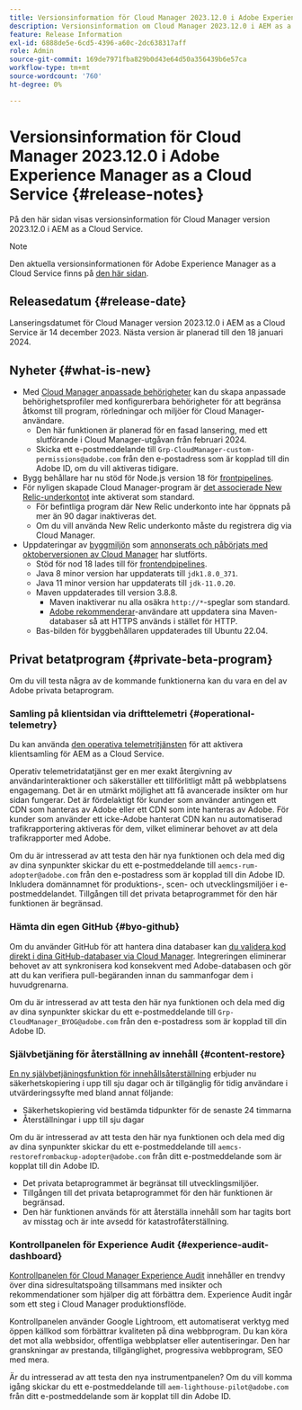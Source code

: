 ```yaml
---
title: Versionsinformation för Cloud Manager 2023.12.0 i Adobe Experience Manager as a Cloud Service
description: Versionsinformation om Cloud Manager 2023.12.0 i AEM as a Cloud Service.
feature: Release Information
exl-id: 6888de5e-6cd5-4396-a60c-2dc638317aff
role: Admin
source-git-commit: 169de7971fba829b0d43e64d50a356439b6e57ca
workflow-type: tm+mt
source-wordcount: '760'
ht-degree: 0%

---
```


# Versionsinformation för Cloud Manager 2023.12.0 i Adobe Experience Manager as a Cloud Service {#release-notes}

På den här sidan visas versionsinformation för Cloud Manager version 2023.12.0 i AEM as a Cloud Service.

>[!NOTE]
>
>Den aktuella versionsinformationen för Adobe Experience Manager as a Cloud Service finns på [den här sidan](/help/release-notes/release-notes-cloud/release-notes-current.md).

## Releasedatum {#release-date}

Lanseringsdatumet för Cloud Manager version 2023.12.0 i AEM as a Cloud Service är 14 december 2023. Nästa version är planerad till den 18 januari 2024.

## Nyheter {#what-is-new}

* Med [Cloud Manager anpassade behörigheter](/help/implementing/cloud-manager/custom-permissions.md) kan du skapa anpassade behörighetsprofiler med konfigurerbara behörigheter för att begränsa åtkomst till program, rörledningar och miljöer för Cloud Manager-användare.
   * Den här funktionen är planerad för en fasad lansering, med ett slutförande i Cloud Manager-utgåvan från februari 2024.
   * Skicka ett e-postmeddelande till `Grp-CloudManager-custom-permissions@adobe.com` från den e-postadress som är kopplad till din Adobe ID, om du vill aktiveras tidigare.
* Bygg behållare har nu stöd för Node.js version 18 för [frontpipelines](/help/implementing/developing/introduction/developing-with-front-end-pipelines.md).
* För nyligen skapade Cloud Manager-program är [det associerade New Relic-underkontot](/help/implementing/cloud-manager/user-access-new-relic.md) inte aktiverat som standard.
   * För befintliga program där New Relic underkonto inte har öppnats på mer än 90 dagar inaktiveras det.
   * Om du vill använda New Relic underkonto måste du registrera dig via Cloud Manager.
* Uppdateringar av [byggmiljön](/help/implementing/cloud-manager/getting-access-to-aem-in-cloud/build-environment-details.md) som [annonserats och påbörjats med oktoberversionen av Cloud Manager](/help/implementing/cloud-manager/release-notes/2023/2023-10-0.md) har slutförts.
   * Stöd för nod 18 lades till för [frontendpipelines](/help/implementing/developing/introduction/developing-with-front-end-pipelines.md).
   * Java 8 minor version har uppdaterats till `jdk1.8.0_371`.
   * Java 11 minor version har uppdaterats till `jdk-11.0.20`.
   * Maven uppdaterades till version 3.8.8.
      * Maven inaktiverar nu alla osäkra `http://*`-speglar som standard.
      * [Adobe rekommenderar](/help/implementing/cloud-manager/getting-access-to-aem-in-cloud/build-environment-details.md)-användare att uppdatera sina Maven-databaser så att HTTPS används i stället för HTTP.
   * Bas-bilden för byggbehållaren uppdaterades till Ubuntu 22.04.

## Privat betatprogram {#private-beta-program}

Om du vill testa några av de kommande funktionerna kan du vara en del av Adobe privata betaprogram.

### Samling på klientsidan via drifttelemetri {#operational-telemetry}

Du kan använda [den operativa telemetritjänsten](/help/implementing/cloud-manager/content-requests.md#cliendside-collection) för att aktivera klientsamling för AEM as a Cloud Service.

Operativ telemetridatatjänst ger en mer exakt återgivning av användarinteraktioner och säkerställer ett tillförlitligt mått på webbplatsens engagemang. Det är en utmärkt möjlighet att få avancerade insikter om hur sidan fungerar. Det är fördelaktigt för kunder som använder antingen ett CDN som hanteras av Adobe eller ett CDN som inte hanteras av Adobe. För kunder som använder ett icke-Adobe hanterat CDN kan nu automatiserad trafikrapportering aktiveras för dem, vilket eliminerar behovet av att dela trafikrapporter med Adobe.

Om du är intresserad av att testa den här nya funktionen och dela med dig av dina synpunkter skickar du ett e-postmeddelande till `aemcs-rum-adopter@adobe.com` från den e-postadress som är kopplad till din Adobe ID. Inkludera domännamnet för produktions-, scen- och utvecklingsmiljöer i e-postmeddelandet. Tillgången till det privata betaprogrammet för den här funktionen är begränsad.

### Hämta din egen GitHub {#byo-github}

Om du använder GitHub för att hantera dina databaser kan [du validera kod direkt i dina GitHub-databaser via Cloud Manager](/help/implementing/cloud-manager/managing-code/private-repositories.md). Integreringen eliminerar behovet av att synkronisera kod konsekvent med Adobe-databasen och gör att du kan verifiera pull-begäranden innan du sammanfogar dem i huvudgrenarna.

Om du är intresserad av att testa den här nya funktionen och dela med dig av dina synpunkter skickar du ett e-postmeddelande till `Grp-CloudManager_BYOG@adobe.com` från den e-postadress som är kopplad till din Adobe ID.

### Självbetjäning för återställning av innehåll {#content-restore}

[En ny självbetjäningsfunktion för innehållsåterställning](/help/operations/restore.md) erbjuder nu säkerhetskopiering i upp till sju dagar och är tillgänglig för tidig användare i utvärderingssyfte med bland annat följande:

* Säkerhetskopiering vid bestämda tidpunkter för de senaste 24 timmarna
* Återställningar i upp till sju dagar

Om du är intresserad av att testa den här nya funktionen och dela med dig av dina synpunkter skickar du ett e-postmeddelande till `aemcs-restorefrombackup-adopter@adobe.com` från ditt e-postmeddelande som är kopplat till din Adobe ID.

* Det privata betaprogrammet är begränsat till utvecklingsmiljöer.
* Tillgången till det privata betaprogrammet för den här funktionen är begränsad.
* Den här funktionen används för att återställa innehåll som har tagits bort av misstag och är inte avsedd för katastrofåterställning.

### Kontrollpanelen för Experience Audit {#experience-audit-dashboard}

[Kontrollpanelen för Cloud Manager Experience Audit](/help/implementing/cloud-manager/experience-audit-dashboard.md) innehåller en trendvy över dina sidresultatspoäng tillsammans med insikter och rekommendationer som hjälper dig att förbättra dem. Experience Audit ingår som ett steg i Cloud Manager produktionsflöde.

Kontrollpanelen använder Google Lightroom, ett automatiserat verktyg med öppen källkod som förbättrar kvaliteten på dina webbprogram. Du kan köra det mot alla webbsidor, offentliga webbplatser eller autentiseringar. Den har granskningar av prestanda, tillgänglighet, progressiva webbprogram, SEO med mera.

Är du intresserad av att testa den nya instrumentpanelen? Om du vill komma igång skickar du ett e-postmeddelande till `aem-lighthouse-pilot@adobe.com` från ditt e-postmeddelande som är kopplat till din Adobe ID.
